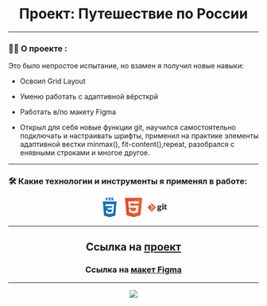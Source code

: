 <h1 align="center">Проект: Путешествие по России</h1>

---

### :man_technologist: О проекте  :

Это было непростое испытание, но взамен я получил новые навыки:

- Освоил Grid Layout

- Уменю работать с адаптивной вёрсткрй

- Работать в/по макету Figma

- Открыл для себя новые функции git, научился самостоятельно подключать и настраивать шрифты, применил на практике элементы адаптивной вестки minmax(), fit-content(),repeat, разобрался с енявными строками и многое другое.  

---

### :hammer_and_wrench: Какие технологии и инструменты я применял в работе:

<div align="center">
  <img src="https://github.com/devicons/devicon/blob/master/icons/css3/css3-plain-wordmark.svg"  title="CSS3" alt="CSS" width="40" height="40"/>&nbsp;
  <img src="https://github.com/devicons/devicon/blob/master/icons/html5/html5-original.svg" title="HTML5" alt="HTML" width="40" height="40"/>&nbsp;
  <img src="https://github.com/devicons/devicon/blob/master/icons/git/git-original-wordmark.svg" title="Git" **alt="Git" width="40" height="40"/>
</div>


---

<h2 align="center"> Ссылка на <a href="https://suslenkov59.github.io/russian-travel/" target="_blank">проект</a></h2>
<h3 align="center">Ссылка на <a href="https://www.figma.com/file/5S2WSbEFL6awjVWJ0NWL8Q/Sprint-3_-Russia-_-desktop-%2B-mobile?node-id=28503%3A0&t=uE0zXTSBlNM5Kcrb-0">макет Figma</a></h3> 

---

<div align="center">
  <img src="http://github-readme-streak-stats.herokuapp.com?user=Suslenkov59&hide_border=true&locale=ru">
</div>
